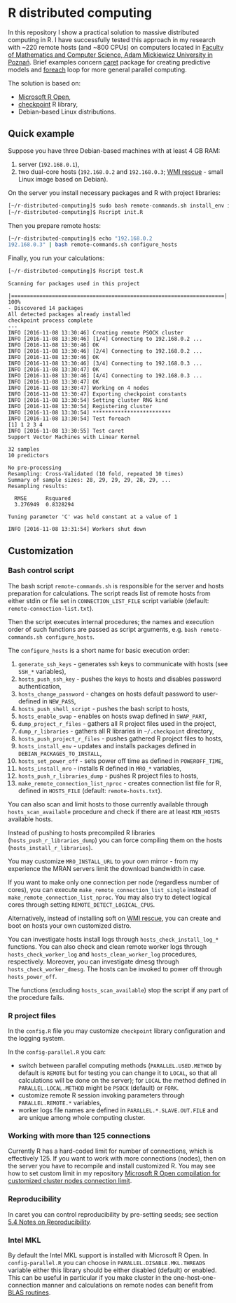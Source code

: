 # R distributed computing

In this repository I show a practical solution to massive distributed computing in R. I have successfully tested this approach in my research with ~220 remote hosts (and ~800 CPUs) on computers located in [Faculty of Mathematics and Computer Science, Adam Mickiewicz University in Poznań](https://translate.google.com/translate?hl=pl&sl=pl&tl=en&u=https://laboratoria.wmi.amu.edu.pl/Laboratoria). Brief examples concern [caret](https://topepo.github.io/caret/) package for creating predictive models and [foreach](https://cran.r-project.org/web/packages/doParallel/index.html) loop for more general parallel computing. 

The solution is based on:
 * [Microsoft R Open](http://mran.microsoft.com/), 
 * [checkpoint](https://github.com/RevolutionAnalytics/checkpoint) R library,
 * Debian-based Linux distributions.

## Quick example

Suppose you have three Debian-based machines with at least 4 GB RAM:

1. server (`192.168.0.1`),
2. two dual-core hosts (`192.168.0.2` and `192.168.0.3`; [WMI rescue](http://rescue.wmi.amu.edu.pl) - small Linux image based on Debian).

On the server you install necessary packages and R with project libraries:

```bash
[~/r-distributed-computing]$ sudo bash remote-commands.sh install_env install_mro
[~/r-distributed-computing]$ Rscript init.R
```

Then you prepare remote hosts:

```bash
[~/r-distributed-computing]$ echo "192.168.0.2
192.168.0.3" | bash remote-commands.sh configure_hosts
```

Finally, you run your calculations:

```bash
[~/r-distributed-computing]$ Rscript test.R
```
```
Scanning for packages used in this project
  |====================================================================| 100%
- Discovered 14 packages
All detected packages already installed
checkpoint process complete
---
INFO [2016-11-08 13:30:46] Creating remote PSOCK cluster
INFO [2016-11-08 13:30:46] [1/4] Connecting to 192.168.0.2 ... 
INFO [2016-11-08 13:30:46] OK
INFO [2016-11-08 13:30:46] [2/4] Connecting to 192.168.0.2 ... 
INFO [2016-11-08 13:30:46] OK
INFO [2016-11-08 13:30:46] [3/4] Connecting to 192.168.0.3 ... 
INFO [2016-11-08 13:30:47] OK
INFO [2016-11-08 13:30:46] [4/4] Connecting to 192.168.0.3 ... 
INFO [2016-11-08 13:30:47] OK
INFO [2016-11-08 13:30:47] Working on 4 nodes
INFO [2016-11-08 13:30:47] Exporting checkpoint constants
INFO [2016-11-08 13:30:54] Setting cluster RNG kind
INFO [2016-11-08 13:30:54] Registering cluster
INFO [2016-11-08 13:30:54] *************************
INFO [2016-11-08 13:30:54] Test foreach
[1] 1 2 3 4
INFO [2016-11-08 13:30:55] Test caret
Support Vector Machines with Linear Kernel 

32 samples
10 predictors

No pre-processing
Resampling: Cross-Validated (10 fold, repeated 10 times) 
Summary of sample sizes: 28, 29, 29, 29, 28, 29, ... 
Resampling results:

  RMSE      Rsquared 
  3.276949  0.8328294

Tuning parameter 'C' was held constant at a value of 1

INFO [2016-11-08 13:31:54] Workers shut down
```

## Customization

### Bash control script

The bash script `remote-commands.sh` is responsible for the server and hosts preparation for calculations. The script reads list of remote hosts from either stdin or file set in `CONNECTION_LIST_FILE` script variable (default: `remote-connection-list.txt`). 

Then the script executes internal procedures; the names and execution order of such functions are passed as script arguments, e.g. `bash remote-commands.sh configure_hosts`.

The `configure_hosts` is a short name for basic execution order:

 1. `generate_ssh_keys` - generates ssh keys to communicate with hosts (see `SSH_*` variables),
 1. `hosts_push_ssh_key` - pushes the keys to hosts and disables password authentication,
 1. `hosts_change_password` - changes on hosts default password to user-defined in `NEW_PASS`,
 1. `hosts_push_shell_script` - pushes the bash script to hosts,
 1. `hosts_enable_swap` - enables on hosts swap defined in `SWAP_PART`,
 1. `dump_project_r_files` - gathers all R project files used in the project,
 1. `dump_r_libraries` - gathers all R libraries in `~/.checkpoint` directory,
 1. `hosts_push_project_r_files` - pushes gathered R project files to hosts,
 1. `hosts_install_env` - updates and installs packages defined in `DEBIAN_PACKAGES_TO_INSTALL`,
 1. `hosts_set_power_off` - sets power off time as defined in `POWEROFF_TIME`,
 1. `hosts_install_mro` - installs R defined in `MRO_*` variables,
 1. `hosts_push_r_libraries_dump` - pushes R project files to hosts,
 1. `make_remote_connection_list_nproc` - creates connection list file for R, defined in `HOSTS_FILE` (default: `remote-hosts.txt`).

You can also scan and limit hosts to those currently available through `hosts_scan_available` procedure and check if there are at least `MIN_HOSTS` available hosts.

Instead of pushing to hosts precompiled R libraries (`hosts_push_r_libraries_dump`) you can force compiling them on the hosts (`hosts_install_r_libraries`).

You may customize `MRO_INSTALL_URL` to your own mirror - from my experience the MRAN servers limit the download bandwidth in case.

If you want to make only one connection per node (regardless number of cores), you can execute `make_remote_connection_list_single` instead of `make_remote_connection_list_nproc`. You may also try to detect logical cores through setting `REMOTE_DETECT_LOGICAL_CPUS`.

Alternatively, instead of installing soft on [WMI rescue](http://rescue.wmi.amu.edu.pl), you can create and boot on hosts your own customized distro.

You can investigate hosts install logs through `hosts_check_install_log_*` functions. You can also check and clean remote worker logs through `hosts_check_worker_log` and `hosts_clean_worker_log` procedures, respectively. Moreover, you can investigate dmesg through `hosts_check_worker_dmesg`. The hosts can be invoked to power off through `hosts_power_off`.

The functions (excluding `hosts_scan_available`) stop the script if any part of the procedure fails.

### R project files

In the `config.R` file you may customize `checkpoint` library configuration and the logging system.

In the `config-parallel.R` you can:
 * switch between parallel computing methods (`PARALLEL.USED.METHOD` by default is `REMOTE` but for testing you can change it to `LOCAL`, so that all calculations will be done on the server); for `LOCAL` the method defined in `PARALLEL.LOCAL.METHOD` might be `PSOCK` (default) or `FORK`.
 * customize remote R session invoking parameters through `PARALLEL.REMOTE.*` variables,
 * worker logs file names are defined in `PARALLEL.*.SLAVE.OUT.FILE` and are unique among whole computing cluster.

### Working with more than 125 connections

Currently R has a hard-coded limit for number of connections, which is effectively 125. If you want to work with more connections (nodes), then on the server you have to recompile and install customized R. You may see how to set custom limit in my repository [Microsoft R Open compilation for customized cluster nodes connection limit](https://github.com/andre-wojtowicz/r-compile-customised-mro).

### Reproducibility

In caret you can control reproducibility by pre-setting seeds; see section [5.4 Notes on Reproducibility](https://topepo.github.io/caret/model-training-and-tuning.html#repro).

### Intel MKL

By default the Intel MKL support is installed with Microsoft R Open. In `config-parallel.R` you can choose in `PARALLEL.DISABLE.MKL.THREADS` variable either this library should be either disabled (default) or enabled. This can be useful in particular if you make cluster in the one-host-one-connection manner and calculations on remote nodes can benefit from [BLAS routines](https://github.com/andre-wojtowicz/blas-benchmarks).
